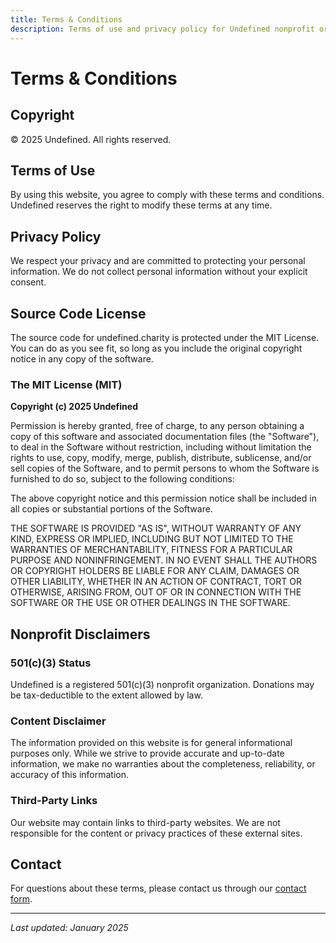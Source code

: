 ```yaml
---
title: Terms & Conditions
description: Terms of use and privacy policy for Undefined nonprofit organization
---
```


# Terms & Conditions

## Copyright

&copy; 2025 Undefined. All rights reserved.

## Terms of Use

By using this website, you agree to comply with these terms and conditions. Undefined reserves the right to modify these terms at any time.

## Privacy Policy

We respect your privacy and are committed to protecting your personal information. We do not collect personal information without your explicit consent.

## Source Code License

The source code for undefined.charity is protected under the MIT License. You can do as you see fit, so long as you include the original copyright notice in any copy of the software.

### The MIT License (MIT)

**Copyright (c) 2025 Undefined**

Permission is hereby granted, free of charge, to any person obtaining a copy of this software and associated documentation files (the "Software"), to deal in the Software without restriction, including without limitation the rights to use, copy, modify, merge, publish, distribute, sublicense, and/or sell copies of the Software, and to permit persons to whom the Software is furnished to do so, subject to the following conditions:

The above copyright notice and this permission notice shall be included in all copies or substantial portions of the Software.

THE SOFTWARE IS PROVIDED "AS IS", WITHOUT WARRANTY OF ANY KIND, EXPRESS OR IMPLIED, INCLUDING BUT NOT LIMITED TO THE WARRANTIES OF MERCHANTABILITY, FITNESS FOR A PARTICULAR PURPOSE AND NONINFRINGEMENT. IN NO EVENT SHALL THE AUTHORS OR COPYRIGHT HOLDERS BE LIABLE FOR ANY CLAIM, DAMAGES OR OTHER LIABILITY, WHETHER IN AN ACTION OF CONTRACT, TORT OR OTHERWISE, ARISING FROM, OUT OF OR IN CONNECTION WITH THE SOFTWARE OR THE USE OR OTHER DEALINGS IN THE SOFTWARE.

## Nonprofit Disclaimers

### 501(c)(3) Status

Undefined is a registered 501(c)(3) nonprofit organization. Donations may be tax-deductible to the extent allowed by law.

### Content Disclaimer

The information provided on this website is for general informational purposes only. While we strive to provide accurate and up-to-date information, we make no warranties about the completeness, reliability, or accuracy of this information.

### Third-Party Links

Our website may contain links to third-party websites. We are not responsible for the content or privacy practices of these external sites.

## Contact

For questions about these terms, please contact us through our [contact form](/contact).

---

_Last updated: January 2025_

